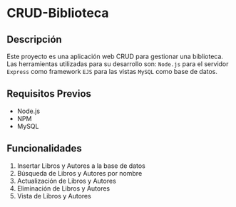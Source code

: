 # CRUD-Biblioteca
## Descripción
Este proyecto es una aplicación web CRUD para gestionar una biblioteca.
Las herramientas utilizadas para su desarrollo son:
`Node.js` para el servidor
`Express` como framework
`EJS` para las vistas
`MySQL` como base de datos.

## Requisitos Previos
- Node.js 
- NPM 
- MySQL 

## Funcionalidades
1. Insertar Libros y Autores a la base de datos
2. Búsqueda de Libros y Autores por nombre
3. Actualización de Libros y Autores
4. Eliminación de Libros y Autores
5. Vista de Libros y Autores
